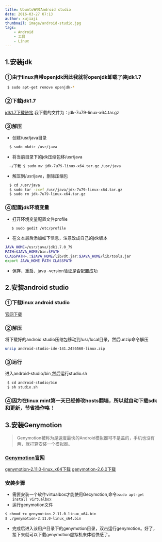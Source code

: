 ```yaml
---
title: Ubuntu安装Android studio
date: 2016-03-27 07:13
author: xujiaji
thumbnail: image/android-studio.jpg
tags:
    - Android
    - 工具
    - Linux
---
```


## 1.安装jdk
### ①由于linux自带openjdk因此我就将openjdk卸载了装jdk1.7
``` sh
 $ sudo apt-get remove openjdk-*
```
### ②下载jdk1.7
[jdk1.7下载链接](http://www.oracle.com/technetwork/cn/java/javase/downloads/jdk7-downloads-1880260.html)
我下载的文件为：jdk-7u79-linux-x64.tar.gz
### ③解压
- 创建/usr/java目录
 ``` sh
   $ sudo mkdir /usr/java
 ```
- 将当前目录下的jdk压缩包移/usr/java
 ``` sh
   ~/下载 $ sudo mv jdk-7u79-linux-x64.tar.gz /usr/java
 ```
- 解压到/usr/java，删除压缩包
 ``` sh
   $ cd /usr/java
   $ sudo tar -zxvf /usr/java/jdk-7u79-linux-x64.tar.gz
   $ sudo rm jdk-7u79-linux-x64.tar.gz
 ```

### ④配置jdk环境变量
- 打开环境变量配置文件profile
``` sh
   $ sudo gedit /etc/profile
```
- 在文本最后添加如下信息，注意改成自己的jdk版本
``` sh
JAVA_HOME=/usr/java/jdk1.7.0_79
PATH=$JAVA_HOME/bin:$PATH
CLASSPATH=.:$JAVA_HOME/lib/dt.jar:$JAVA_HOME/lib/tools.jar
export JAVA_HOME PATH CLASSPATH
```
- 保存、重启、java -version验证是否配置成功

## 2.安装android studio
### ①下载linux android studio
[官网下载](http://developer.android.com/intl/zh-cn/sdk/index.html)

### ②解压
将下载好的android studio压缩包移动到/usr/local目录，然后unzip命令解压
``` sh
unzip android-studio-ide-141.2456560-linux.zip
```
### ③运行
进入android-studio/bin,然后运行studio.sh
``` sh
 $ cd android-studio/bin
 $ sh studio.sh
```
### ④因为在linux mint第一天已经修改hosts翻墙，所以就自动下载sdk和更新，节省操作咯！
## 3.安装Genymotion
> Genymotion被称为是速度最快的Android模拟器可不是盖的，手机也没有两，就打算安装一个模拟器。

### [Genymotion官网](https://www.genymotion.com/)
[genymotion-2.11.0-linux_x64下载](https://www.genymotion.com/download-handler/?opt=ubu_first_64_download_link)
[genymotion-2.6.0下载](http://files2.genymotion.com/genymotion/genymotion-2.6.0/genymotion-2.6.0-linux_x64.bin)

### 安装步骤
- 需要安装一个软件virtualbox才能使用Gecymotion,命令:`sudo apt-get install virtualbox`
- 运行genymotion文件
``` sh
$ chmod +x genymotion-2.11.0-linux_x64.bin
$ ./genymotion-2.11.0-linux_x64.bin
```
- 完成后进入该用户目录下的genymotion目录，双击运行genymotion。好了，接下来就可以下载genymotion虚拟机来体验快感了。
